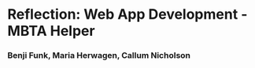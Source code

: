# Reflection: Web App Development - MBTA Helper
### Benji Funk, Maria Herwagen, Callum Nicholson

## 